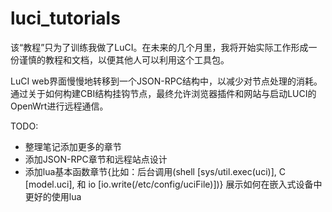 luci_tutorials
==============

<p>该“教程”只为了训练我做了LuCI。在未来的几个月里，我将开始实际工作形成一份谨慎的教程和文档，以便其他人可以利用这个工具包。</p>

<p>LuCI web界面慢慢地转移到一个JSON-RPC结构中，以减少对节点处理的消耗。通过关于如何构建CBI结构挂钩节点，最终允许浏览器插件和网站与启动LUCI的OpenWrt进行远程通信。</p>

TODO: 
 * 整理笔记添加更多的章节
 * 添加JSON-RPC章节和远程站点设计
 * 添加lua基本函数章节{比如：后台调用(shell [sys/util.exec(uci)], C [model.uci], 和 io [io.write(/etc/config/uciFile)])} 展示如何在嵌入式设备中更好的使用lua

